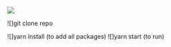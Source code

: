 ![](https://res.cloudinary.com/da7jhtpgh/image/upload/v1561460799/1_gNbgOlIEl1xNoJHE6WGm8Q_mhvnz9.png)

![]git clone repo

![]yarn install (to add all packages)
![]yarn start (to run)
